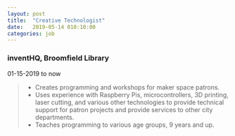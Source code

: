 ```yaml
---
layout: post
title:  "Creative Technologist"
date:   2019-05-14 010:10:00
categories: job
---
```


### inventHQ, Broomfield Library
01-15-2019 to now

> - Creates programming and workshops for maker space patrons.
> - Uses experience with Raspberry Pis, microcontrollers, 3D printing, laser cutting, and various other technologies to provide technical support for patron projects and provide services to other city departments.
> - Teaches programming to various age groups, 9 years and up.